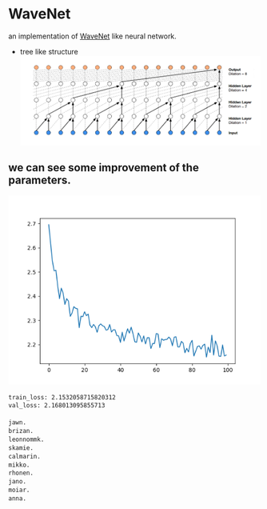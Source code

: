 # WaveNet

an implementation of [WaveNet](https://arxiv.org/pdf/1609.03499) like neural network.


* tree like structure
![](wavenet.png)

## we can see some improvement of the parameters.
![](Figure_1.png)

```bash
train_loss: 2.1532058715820312
val_loss: 2.168013095855713

jawn.
brizan.
leonnommk.
skamie.
calmarin.
mikko.
rhonen.
jano.
moiar.
anna.
```
